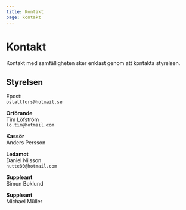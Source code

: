 ```yaml
---
title: Kontakt
page: kontakt
---
```


# Kontakt

Kontakt med samfälligheten sker enklast genom att kontakta styrelsen.

## Styrelsen

Epost:\
`oslattfors@hotmail.se`

**Orförande**\
Tim Löfström\
`lo.tim@hotmail.com`

**Kassör**\
Anders Persson

**Ledamot**\
Daniel Nilsson\
`nutte80@hotmail.com`

**Suppleant**\
Simon Boklund

**Suppleant**\
Michael Müller